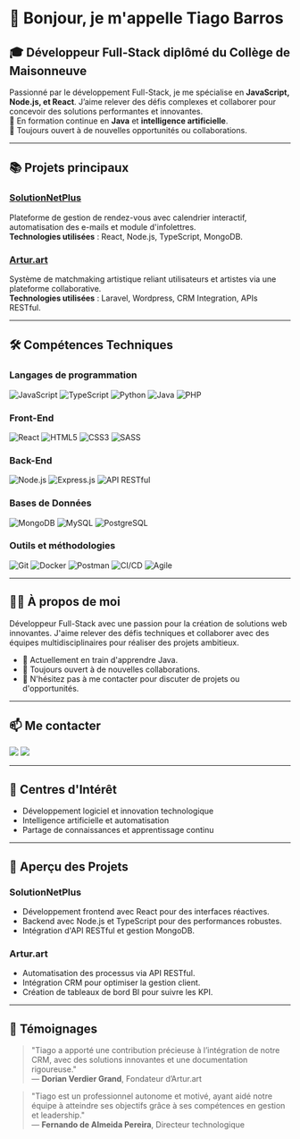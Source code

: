 # 👋 Bonjour, je m'appelle Tiago Barros

## 🎓 Développeur Full-Stack diplômé du Collège de Maisonneuve

Passionné par le développement Full-Stack, je me spécialise en **JavaScript, Node.js, et React**. J’aime relever des défis complexes et collaborer pour concevoir des solutions performantes et innovantes.  
🌟 En formation continue en **Java** et **intelligence artificielle**.  
🤝 Toujours ouvert à de nouvelles opportunités ou collaborations.

---

## 📚 Projets principaux

### [SolutionNetPlus](https://www.solutionnetplus.ca/)
Plateforme de gestion de rendez-vous avec calendrier interactif, automatisation des e-mails et module d'infolettres.  
**Technologies utilisées** : React, Node.js, TypeScript, MongoDB.

### [Artur.art](https://artur.art/)
Système de matchmaking artistique reliant utilisateurs et artistes via une plateforme collaborative.  
**Technologies utilisées** : Laravel, Wordpress, CRM Integration, APIs RESTful.  

---

## 🛠️ Compétences Techniques

### Langages de programmation
![JavaScript](https://img.shields.io/badge/-JavaScript-F7DF1E?logo=javascript&logoColor=black&style=flat)
![TypeScript](https://img.shields.io/badge/-TypeScript-3178C6?logo=typescript&logoColor=white&style=flat)
![Python](https://img.shields.io/badge/-Python-3776AB?logo=python&logoColor=white&style=flat)
![Java](https://img.shields.io/badge/-Java-007396?logo=java&logoColor=white&style=flat)
![PHP](https://img.shields.io/badge/-PHP-777BB4?logo=php&logoColor=white&style=flat)

### Front-End
![React](https://img.shields.io/badge/-React-61DAFB?logo=react&logoColor=white&style=flat)
![HTML5](https://img.shields.io/badge/-HTML5-E34F26?logo=html5&logoColor=white&style=flat)
![CSS3](https://img.shields.io/badge/-CSS3-1572B6?logo=css3&logoColor=white&style=flat)
![SASS](https://img.shields.io/badge/-SASS-CC6699?logo=sass&logoColor=white&style=flat)

### Back-End
![Node.js](https://img.shields.io/badge/-Node.js-339933?logo=node.js&logoColor=white&style=flat)
![Express.js](https://img.shields.io/badge/-Express.js-000000?logo=express&logoColor=white&style=flat)
![API RESTful](https://img.shields.io/badge/-API_RESTful-85C1E9?logo=api&logoColor=white&style=flat)

### Bases de Données
![MongoDB](https://img.shields.io/badge/-MongoDB-47A248?logo=mongodb&logoColor=white&style=flat)
![MySQL](https://img.shields.io/badge/-MySQL-4479A1?logo=mysql&logoColor=white&style=flat)
![PostgreSQL](https://img.shields.io/badge/-PostgreSQL-336791?logo=postgresql&logoColor=white&style=flat)

### Outils et méthodologies
![Git](https://img.shields.io/badge/-Git-F05032?logo=git&logoColor=white&style=flat)
![Docker](https://img.shields.io/badge/-Docker-2496ED?logo=docker&logoColor=white&style=flat)
![Postman](https://img.shields.io/badge/-Postman-FF6C37?logo=postman&logoColor=white&style=flat)
![CI/CD](https://img.shields.io/badge/-CI/CD-064273?logo=jenkins&logoColor=white&style=flat)
![Agile](https://img.shields.io/badge/-Agile-66CC99?logo=agile&logoColor=white&style=flat)


---

## 👨‍💻 À propos de moi

Développeur Full-Stack avec une passion pour la création de solutions web innovantes. J'aime relever des défis techniques et collaborer avec des équipes multidisciplinaires pour réaliser des projets ambitieux.

- 🌱 Actuellement en train d'apprendre Java.
- 🤝 Toujours ouvert à de nouvelles collaborations.
- 💬 N'hésitez pas à me contacter pour discuter de projets ou d'opportunités.

---

## 📫 Me contacter

<a href="mailto:tiagobarroscavalcanti@gmail.com"><img src="https://img.shields.io/badge/-Gmail-D14836?logo=gmail&logoColor=white&style=flat"></a>
<a href="https://www.linkedin.com/in/tiago-barros-cav/" target="_blank"><img src="https://img.shields.io/badge/-LinkedIn-0077B5?logo=linkedin&logoColor=white&style=flat"></a>

---

## 🌟 Centres d'Intérêt

- Développement logiciel et innovation technologique
- Intelligence artificielle et automatisation
- Partage de connaissances et apprentissage continu

---

## 🎥 Aperçu des Projets

### SolutionNetPlus
- Développement frontend avec React pour des interfaces réactives.  
- Backend avec Node.js et TypeScript pour des performances robustes.  
- Intégration d'API RESTful et gestion MongoDB.

### Artur.art
- Automatisation des processus via API RESTful.  
- Intégration CRM pour optimiser la gestion client.  
- Création de tableaux de bord BI pour suivre les KPI.

---

## 📝 Témoignages

> "Tiago a apporté une contribution précieuse à l’intégration de notre CRM, avec des solutions innovantes et une documentation rigoureuse."  
> — **Dorian Verdier Grand**, Fondateur d’Artur.art

> "Tiago est un professionnel autonome et motivé, ayant aidé notre équipe à atteindre ses objectifs grâce à ses compétences en gestion et leadership."  
> — **Fernando de Almeida Pereira**, Directeur technologique

